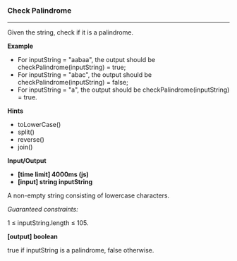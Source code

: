 ### Check Palindrome

---

Given the string, check if it is a palindrome.

**Example**

- For inputString = "aabaa", the output should be
  checkPalindrome(inputString) = true;
- For inputString = "abac", the output should be
  checkPalindrome(inputString) = false;
- For inputString = "a", the output should be
  checkPalindrome(inputString) = true.

**Hints**

- toLowerCase()
- split()
- reverse()
- join()

**Input/Output**

- **[time limit] 4000ms (js)**
- **[input] string inputString**

A non-empty string consisting of lowercase characters.

_Guaranteed constraints:_

1 ≤ inputString.length ≤ 105.

**[output] boolean**

true if inputString is a palindrome, false otherwise.

